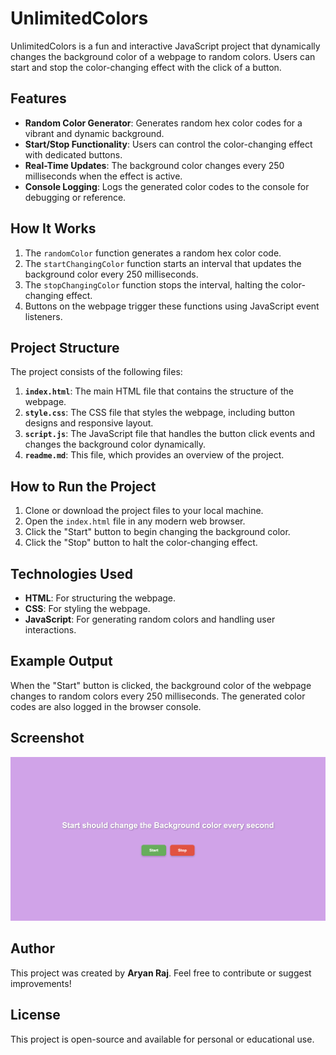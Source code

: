 # UnlimitedColors

UnlimitedColors is a fun and interactive JavaScript project that dynamically changes the background color of a webpage to random colors. Users can start and stop the color-changing effect with the click of a button.

## Features

- **Random Color Generator**: Generates random hex color codes for a vibrant and dynamic background.
- **Start/Stop Functionality**: Users can control the color-changing effect with dedicated buttons.
- **Real-Time Updates**: The background color changes every 250 milliseconds when the effect is active.
- **Console Logging**: Logs the generated color codes to the console for debugging or reference.

## How It Works

1. The `randomColor` function generates a random hex color code.
2. The `startChangingColor` function starts an interval that updates the background color every 250 milliseconds.
3. The `stopChangingColor` function stops the interval, halting the color-changing effect.
4. Buttons on the webpage trigger these functions using JavaScript event listeners.

## Project Structure

The project consists of the following files:

1. **`index.html`**: The main HTML file that contains the structure of the webpage.
2. **`style.css`**: The CSS file that styles the webpage, including button designs and responsive layout.
3. **`script.js`**: The JavaScript file that handles the button click events and changes the background color dynamically.
4. **`readme.md`**: This file, which provides an overview of the project.

## How to Run the Project

1. Clone or download the project files to your local machine.
2. Open the `index.html` file in any modern web browser.
3. Click the "Start" button to begin changing the background color.
4. Click the "Stop" button to halt the color-changing effect.

## Technologies Used

- **HTML**: For structuring the webpage.
- **CSS**: For styling the webpage.
- **JavaScript**: For generating random colors and handling user interactions.

## Example Output

When the "Start" button is clicked, the background color of the webpage changes to random colors every 250 milliseconds. The generated color codes are also logged in the browser console.

## Screenshot

![Screenshot](assets/screenshot.png)

## Author

This project was created by **Aryan Raj**. Feel free to contribute or suggest improvements!

## License

This project is open-source and available for personal or educational use.


